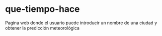 # que-tiempo-hace
Pagina web donde el usuario puede introducir un nombre de una ciudad y obtener la predicción meteorológica 

